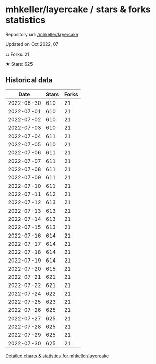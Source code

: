 # mhkeller/layercake / stars & forks statistics

Repository url: [/mhkeller/layercake](https://github.com/mhkeller/layercake)

Updated on Oct 2022, 07

☋ Forks: 21

★ Stars: 625

## Historical data
| Date | Stars | Forks |
|------|-------|-------|
| 2022-06-30 | 610 | 21 | 
| 2022-07-01 | 610 | 21 | 
| 2022-07-02 | 610 | 21 | 
| 2022-07-03 | 610 | 21 | 
| 2022-07-04 | 611 | 21 | 
| 2022-07-05 | 610 | 21 | 
| 2022-07-06 | 611 | 21 | 
| 2022-07-07 | 611 | 21 | 
| 2022-07-08 | 611 | 21 | 
| 2022-07-09 | 611 | 21 | 
| 2022-07-10 | 611 | 21 | 
| 2022-07-11 | 612 | 21 | 
| 2022-07-12 | 613 | 21 | 
| 2022-07-13 | 613 | 21 | 
| 2022-07-14 | 613 | 21 | 
| 2022-07-15 | 613 | 21 | 
| 2022-07-16 | 614 | 21 | 
| 2022-07-17 | 614 | 21 | 
| 2022-07-18 | 614 | 21 | 
| 2022-07-19 | 614 | 21 | 
| 2022-07-20 | 615 | 21 | 
| 2022-07-21 | 621 | 21 | 
| 2022-07-22 | 621 | 21 | 
| 2022-07-24 | 622 | 21 | 
| 2022-07-25 | 623 | 21 | 
| 2022-07-26 | 625 | 21 | 
| 2022-07-27 | 625 | 21 | 
| 2022-07-28 | 625 | 21 | 
| 2022-07-29 | 625 | 21 | 
| 2022-07-30 | 625 | 21 | 


[Detailed charts & statistics for mhkeller/layercake](https://reviewgithub.com/rep/mhkeller/layercake)
